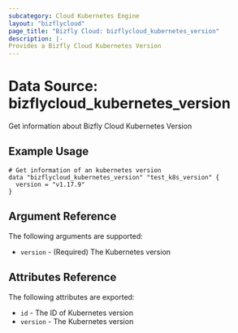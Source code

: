 ```yaml
---
subcategory: Cloud Kubernetes Engine
layout: "bizflycloud"
page_title: "Bizfly Cloud: bizflycloud_kubernetes_version"
description: |-
Provides a Bizfly Cloud Kubernetes Version
---
```


# Data Source: bizflycloud_kubernetes_version

Get ìnformation about Bizfly Cloud Kubernetes Version

## Example Usage

```hcl
# Get information of an kubernetes version
data "bizflycloud_kubernetes_version" "test_k8s_version" {
  version = "v1.17.9"
}
```

## Argument Reference

The following arguments are supported:

* `version` - (Required) The Kubernetes version

## Attributes Reference

The following attributes are exported:

* `id` - The ID of Kubernetes version
* `version` - The Kubernetes version